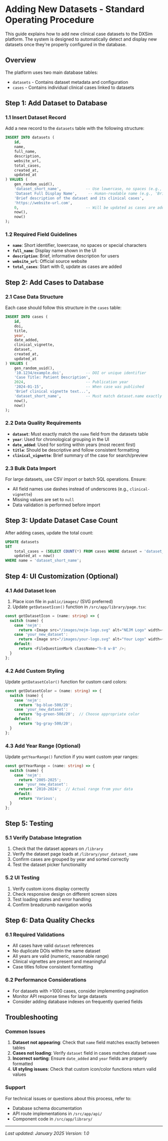 # Adding New Datasets - Standard Operating Procedure

This guide explains how to add new clinical case datasets to the DXSim platform. The system is designed to automatically detect and display new datasets once they're properly configured in the database.

## Overview

The platform uses two main database tables:
- `datasets` - Contains dataset metadata and configuration
- `cases` - Contains individual clinical cases linked to datasets

## Step 1: Add Dataset to Database

### 1.1 Insert Dataset Record

Add a new record to the `datasets` table with the following structure:

```sql
INSERT INTO datasets (
    id,
    name,
    full_name,
    description,
    website_url,
    total_cases,
    created_at,
    updated_at
) VALUES (
    gen_random_uuid(),
    'dataset_short_name',           -- Use lowercase, no spaces (e.g., 'nejm', 'bmj', 'lancet')
    'Dataset Full Display Name',     -- Human-readable name (e.g., 'British Medical Journal')
    'Brief description of the dataset and its clinical cases',
    'https://website-url.com',
    0,                              -- Will be updated as cases are added
    now(),
    now()
);
```

### 1.2 Required Field Guidelines

- **`name`**: Short identifier, lowercase, no spaces or special characters
- **`full_name`**: Display name shown in the UI
- **`description`**: Brief, informative description for users
- **`website_url`**: Official source website
- **`total_cases`**: Start with 0, update as cases are added

## Step 2: Add Cases to Database

### 2.1 Case Data Structure

Each case should follow this structure in the `cases` table:

```sql
INSERT INTO cases (
    id,
    doi,
    title,
    year,
    date_added,
    clinical_vignette,
    dataset,
    created_at,
    updated_at
) VALUES (
    gen_random_uuid(),
    '10.1234/example.doi',          -- DOI or unique identifier
    'Case Title: Patient Description',
    2024,                           -- Publication year
    '2024-01-15',                   -- When case was published
    'Brief clinical vignette text...',
    'dataset_short_name',           -- Must match dataset.name exactly
    now(),
    now()
);
```

### 2.2 Data Quality Requirements

- **`dataset`**: Must exactly match the `name` field from the datasets table
- **`year`**: Used for chronological grouping in the UI
- **`date_added`**: Used for sorting within years (most recent first)
- **`title`**: Should be descriptive and follow consistent formatting
- **`clinical_vignette`**: Brief summary of the case for search/preview

### 2.3 Bulk Data Import

For large datasets, use CSV import or batch SQL operations. Ensure:
- All field names use dashes instead of underscores (e.g., `clinical-vignette`)
- Missing values are set to `null`
- Data validation is performed before import

## Step 3: Update Dataset Case Count

After adding cases, update the total count:

```sql
UPDATE datasets 
SET 
    total_cases = (SELECT COUNT(*) FROM cases WHERE dataset = 'dataset_short_name'),
    updated_at = now()
WHERE name = 'dataset_short_name';
```

## Step 4: UI Customization (Optional)

### 4.1 Add Dataset Icon

1. Place icon file in `public/images/` (SVG preferred)
2. Update `getDatasetIcon()` function in `/src/app/library/page.tsx`:

```typescript
const getDatasetIcon = (name: string) => {
  switch (name) {
    case 'nejm':
      return <Image src="/images/nejm-logo.svg" alt="NEJM Logo" width={32} height={32} />;
    case 'your_new_dataset':
      return <Image src="/images/your-logo.svg" alt="Your Logo" width={32} height={32} />;
    default:
      return <FileQuestionMark className="h-8 w-8" />;
  }
};
```

### 4.2 Add Custom Styling

Update `getDatasetColor()` function for custom card colors:

```typescript
const getDatasetColor = (name: string) => {
  switch (name) {
    case 'nejm':
      return 'bg-blue-500/20';
    case 'your_new_dataset':
      return 'bg-green-500/20';  // Choose appropriate color
    default:
      return 'bg-gray-500/20';
  }
};
```

### 4.3 Add Year Range (Optional)

Update `getYearRange()` function if you want custom year ranges:

```typescript
const getYearRange = (name: string) => {
  switch (name) {
    case 'nejm':
      return '2005-2025';
    case 'your_new_dataset':
      return '2010-2024';  // Actual range from your data
    default:
      return 'Various';
  }
};
```

## Step 5: Testing

### 5.1 Verify Database Integration

1. Check that the dataset appears on `/library`
2. Verify the dataset page loads at `/library/your_dataset_name`
3. Confirm cases are grouped by year and sorted correctly
4. Test the dataset picker functionality

### 5.2 UI Testing

1. Verify custom icons display correctly
2. Check responsive design on different screen sizes
3. Test loading states and error handling
4. Confirm breadcrumb navigation works

## Step 6: Data Quality Checks

### 6.1 Required Validations

- All cases have valid `dataset` references
- No duplicate DOIs within the same dataset
- All years are valid (numeric, reasonable range)
- Clinical vignettes are present and meaningful
- Case titles follow consistent formatting

### 6.2 Performance Considerations

- For datasets with >1000 cases, consider implementing pagination
- Monitor API response times for large datasets
- Consider adding database indexes on frequently queried fields

## Troubleshooting

### Common Issues

1. **Dataset not appearing**: Check that `name` field matches exactly between tables
2. **Cases not loading**: Verify `dataset` field in cases matches dataset `name`
3. **Incorrect sorting**: Ensure `date_added` and `year` fields are properly formatted
4. **UI styling issues**: Check that custom icon/color functions return valid values

### Support

For technical issues or questions about this process, refer to:
- Database schema documentation
- API route implementations in `/src/app/api/`
- Component code in `/src/app/library/`

---

*Last updated: January 2025*
*Version: 1.0*
